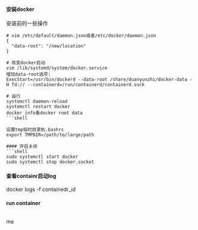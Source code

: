 #### 安装docker
安装前的一些操作
```shell
# vim /etc/default/daemon.json或者/etc/docker/daemon.json
{
  "data-root": "/new/location"
}

# 改变docker启动
vim /lib/systemd/system/docker.service
增加data-root选项:
ExecStart=/usr/bin/dockerd --data-root /share/duanyunzhi/docker-data -H fd:// --containerd=/run/containerd/containerd.sock

# 运行
systemctl daemon-reload
systemctl restart docker
docker info看docker root data
```shell

设置tmp临时目录到.bashrc
export TMPDIR=/path/to/large/path

#### 开启关闭
```shell
sudo systemctl start docker
sudo systemctl stop docker.socket
```
#### 查看containr启动log
docker logs -f containedr_id

#### run container
```shell
```

me
